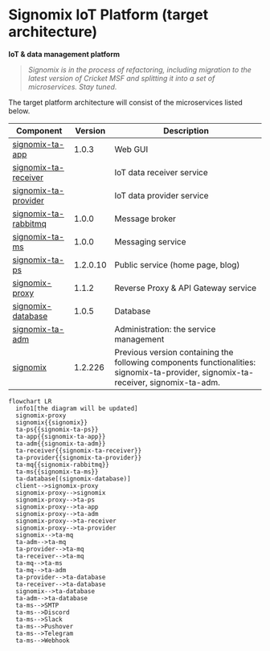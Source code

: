 # Signomix IoT Platform (target architecture)

**IoT & data management platform**

>*Signomix is in the process of refactoring, including migration to the latest version of Cricket MSF and splitting it into a set of microservices. Stay tuned.*

The target platform architecture will consist of the microservices listed below. 

|Component|Version|Description|
|---|---|---|
|[signomix-ta-app](https://github.com/signomix/signomix-ta-app)|1.0.3|Web GUI|
|[signomix-ta-receiver](https://github.com/signomix/signomix-ta-receiver)||IoT data receiver service|
|[signomix-ta-provider](https://github.com/signomix/signomix-ta-provider)||IoT data provider service|
|[signomix-ta-rabbitmq](https://github.com/signomix/signomix-ta-rabbitmq)|1.0.0|Message broker|
|[signomix-ta-ms](https://github.com/signomix/signomix-ta-ms)|1.0.0|Messaging service|
|[signomix-ta-ps](https://github.com/signomix/signomix-ta-ps)|1.2.0.10|Public service (home page, blog)|
|[signomix-proxy](https://github.com/signomix/signomix-proxy)|1.1.2|Reverse Proxy & API Gateway service|
|[signomix-database](https://github.com/signomix/signomix-database)|1.0.5|Database|
|[signomix-ta-adm](https://github.com/signomix/signomix-ta-adm)||Administration: the service management|
|[signomix](https://github.com/signomix/signomix)|1.2.226|Previous version containing the following components functionalities: signomix-ta-provider, signomix-ta-receiver, signomix-ta-adm.|

```mermaid
flowchart LR
  info1[the diagram will be updated]
  signomix-proxy
  signomix{{signomix}}
  ta-ps{{signomix-ta-ps}}
  ta-app{{signomix-ta-app}}
  ta-adm{{signomix-ta-adm}}
  ta-receiver{{signomix-ta-receiver}}
  ta-provider{{signomix-ta-provider}}
  ta-mq{{signomix-rabbitmq}}
  ta-ms{{signomix-ta-ms}}
  ta-database[(signomix-database)]
  client-->signomix-proxy
  signomix-proxy-->signomix
  signomix-proxy-->ta-ps
  signomix-proxy-->ta-app
  signomix-proxy-->ta-adm
  signomix-proxy-->ta-receiver
  signomix-proxy-->ta-provider
  signomix-->ta-mq
  ta-adm-->ta-mq
  ta-provider-->ta-mq
  ta-receiver-->ta-mq
  ta-mq-->ta-ms
  ta-mq-->ta-adm
  ta-provider-->ta-database
  ta-receiver-->ta-database
  signomix-->ta-database
  ta-adm-->ta-database
  ta-ms-->SMTP
  ta-ms-->Discord
  ta-ms-->Slack
  ta-ms-->Pushover
  ta-ms-->Telegram
  ta-ms-->Webhook

```
